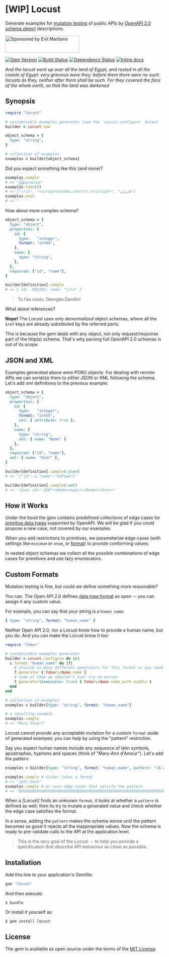 # [WIP] Locust

Generate examples for [mutation testing] of public APIs by [OpenAPI 2.0 schema object] descriptions.

<a href="https://evilmartians.com/">
<img src="https://evilmartians.com/badges/sponsored-by-evil-martians.svg" alt="Sponsored by Evil Martians" width="236" height="54"></a>

[![Gem Version][gem-badger]][gem]
[![Build Status][travis-badger]][travis]
[![Dependency Status][gemnasium-badger]][gemnasium]
[![Inline docs][inch-badger]][inch]

*And the locust went up over all the land of Egypt, and rested in all the coasts of Egypt: very grievous were they; before them there were no such locusts as they, neither after them shall be such. For they covered the face of the whole earth, so that the land was darkened*

## Synopsis

```ruby
require "locust"

# customizable examples generator (see the `Locust.configure` below)
builder = Locust.new

object_schema = {
  type: "string",
}

# collection of examples
examples = builder[object_schema]
```

Did you expect something like this (and more)?

```ruby
examples.sample
# => "မြန်မာဘာသာ"
examples.take(3)
# => ["\r\n", "<script>window.alert();</script>", "فارسی"]
examples.next
# => "   "
```

How about more complex schema?

```ruby
object_schema = {
  type: "object",
  properties: {
    id: {
      type:   "integer",
      format: "int64",
    },
    name: {
      type: "string",
    },
  },
  required: ["id", "name"],
}

builder[definition].sample
# => { id: -983242, name: "\r\n" }
```

> Tu l’as voulu, Georges Dandin!

What about references?

**Nope!** The Locust uses only *denormalized* object schemas, where all the `$ref` keys are already substituted by the referred parts.

This is because the gem deals with any object, not only request/response part of the http(s) schema. That's why parsing full OpenAPI 2.0 schemas is out of its scope.

## JSON and XML

Examples generated above were PORO objects. For dealing with remote APIs we can serialize them to either JSON or XML following the schema. Let's add xml definitions to the previous example:

```ruby
object_schema = {
  type: "object",
  properties: {
    id: {
      type:   "integer",
      format: "int64",
      xml: { attribute: true },
    },
    name: {
      type: "string",
      xml: { name: "Name" }
    },
  },
  required: ["id", "name"],
  xml: { name: "User" },
}

builder[definition].sample(:json)
# => '{"id":-1,"name":"hdfowe"}'

builder[definition].sample(:xml)
# => '<User id="-328"><Name>noqeir</Name></User>'
```

## How it Works

Under the hood the gem contains predefined collections of edge cases for [primitive data types] supported by OpenAPI. We will be glad if you could propose a new case, not covered by our examples.

When you add restrictions to primitives, we parameterize edge cases (with settings like `minimum` or `enum`, or [format]) to provide conforming values.

In nested object schemas we collect all the possible combinations of edge cases for primitives and use lazy enumerators.

## Custom Formats

Mutation testing is fine, but could we define something more reasonable?

You can. The Open API 2.0 defines [data type format][format] as open -- you can assign it any custom value.

For example, you can say that your string is a `human_name`:

```ruby
{ type: "string", format: "human_name" }
```

Neither Open API 2.0, nor a Locust know how to provide a human name, but you do. And you can make the Locust know it too:

```ruby
require "faker"

# customizable examples generator
builder = Locust.configure do |c|
  c.format "human_name" do |f|
    # provide as many different generators for this format as you need
    f.generator { Faker::Name.name }
    # some of them we shouldn't ever try to mutate
    f.generator(immutable: true) { Faker::Name.name_with_middle }
  end
end

# collection of examples
examples = builder[type: "string", format: "human_name"]

# a resulting example
examples.sample
# => "Mary Stuart"
```

Locust cannot provide any acceptable mutation for a custom `format` aside of generated exampes; you can help by using the "pattern" restriction.

Say you expect human names include any sequence of latin symbols, apostrophes, hyphens and spaces (think of "Mary-Ann d'Amour"). Let's add the pattern:

```ruby
examples = builder[type: "string", format: "human_name", pattern: "[A-Za-z|-' ]+"]

examples.sample # either takes a format
# => "John Donn"
examples.sample # or uses edge cases that satisfy the pattern
# => "Bbbbbbbbbbbbbbbbbbbbbbbbbbbbbbbbbbbbbbbbbbbbbbbbbbbbbbbbbbbbbbbbbbbbbbbb"
```

When a [Locust] finds an unknown `format`, it looks at whether a `pattern` is defined as well; then its try to mutate a generated value and check whether the edge case satisfies the format.

In a sense, adding the `pattern` makes the schema worse until the pattern becomes so good it rejects all the inappropriate values. Now the schema is ready to pre-validate calls to the API at the application level.

> This is the very goal of the Locust -- to help you provide a specification that describe API behaviour as close as possible.

## Installation

Add this line to your application's Gemfile:

```ruby
gem 'locust'
```

And then execute:

```shell
$ bundle
```

Or install it yourself as:

```shell
$ gem install locust
```

## License

The gem is available as open source under the terms of the [MIT License](https://opensource.org/licenses/MIT).

[codeclimate-badger]: https://img.shields.io/codeclimate/github/nepalez/locust.svg?style=flat
[codeclimate]: https://codeclimate.com/github/nepalez/locust
[gem-badger]: https://img.shields.io/gem/v/locust.svg?style=flat
[gem]: https://rubygems.org/gems/locust
[gemnasium-badger]: https://img.shields.io/gemnasium/nepalez/locust.svg?style=flat
[gemnasium]: https://gemnasium.com/nepalez/locust
[inch-badger]: http://inch-ci.org/github/nepalez/locust.svg
[inch]: https://inch-ci.org/github/nepalez/locust
[travis-badger]: https://img.shields.io/travis/nepalez/locust/master.svg?style=flat
[travis]: https://travis-ci.org/nepalez/locust
[mutation testing]: https://en.wikipedia.org/wiki/Mutation_testing
[OpenAPI 2.0 schema object]: https://github.com/OAI/OpenAPI-Specification/blob/master/versions/2.0.md#schema-object
[primitive data types]: https://github.com/OAI/OpenAPI-Specification/blob/master/versions/2.0.md#data-types
[format]: https://github.com/OAI/OpenAPI-Specification/blob/master/versions/2.0.md#dataTypeFormat
